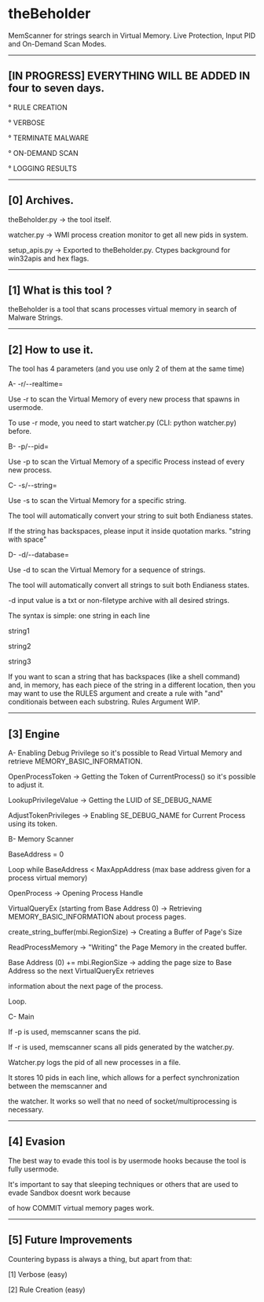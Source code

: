 # theBeholder
MemScanner for strings search in Virtual Memory. Live Protection, Input PID and On-Demand Scan Modes.

------------------------------------------------------------
[IN PROGRESS] EVERYTHING WILL BE ADDED IN four to seven days.
------------------------------------------------------------

° RULE CREATION 

° VERBOSE 

° TERMINATE MALWARE

° ON-DEMAND SCAN 

° LOGGING RESULTS 

-----------------------------------
[0] Archives.
-----------------------------------
theBeholder.py -> the tool itself.

watcher.py     -> WMI process creation monitor to get all new pids in system. 

setup_apis.py  -> Exported to theBeholder.py. Ctypes background for win32apis and hex flags.

---------------------------------------------------------------------------------------------
[1] What is this tool ?
---------------------------------------------------------------------------------------------

theBeholder is a tool that scans processes virtual memory in search of Malware Strings.

----------------------------------------------------------------------------------------------
[2] How to use it.
----------------------------------------------------------------------------------------------
The tool has 4 parameters (and you use only 2 of them at the same time)

A-   -r/--realtime= 

Use -r to scan the Virtual Memory of every new process that spawns in usermode.

To use -r mode, you need to start watcher.py (CLI: python watcher.py) before.


B-   -p/--pid= 

Use -p to scan the Virtual Memory of a specific Process instead of every new process.


C-   -s/--string=

Use -s to scan the Virtual Memory for a specific string. 

The tool will automatically convert your string to suit both Endianess states.

If the string has backspaces, please input it inside quotation marks.
"string with space"


D-   -d/--database=

Use -d to scan the Virtual Memory for a sequence of strings.

The tool will automatically convert all strings to suit both Endianess states.

-d input value is a txt or non-filetype archive with all desired strings.

The syntax is simple: one string in each line

string1

string2

string3

If you want to scan a string that has backspaces (like a shell command) and, in memory, has each piece of the string in a different location, then you may want to use the RULES argument and create a rule with "and" conditionais between each substring. Rules Argument WIP.



--------------------------------------------------------------------------------
[3] Engine
--------------------------------------------------------------------------------

A- Enabling Debug Privilege so it's possible to Read Virtual Memory and retrieve MEMORY_BASIC_INFORMATION.

OpenProcessToken -> Getting the Token of CurrentProcess() so it's possible to adjust it.

LookupPrivilegeValue -> Getting the LUID of SE_DEBUG_NAME

AdjustTokenPrivileges -> Enabling SE_DEBUG_NAME for Current Process using its token.

B- Memory Scanner

BaseAddress = 0

Loop while BaseAddress < MaxAppAddress (max base address given for a process virtual memory)

OpenProcess -> Opening Process Handle

VirtualQueryEx (starting from Base Address 0) -> Retrieving MEMORY_BASIC_INFORMATION about process pages.

create_string_buffer(mbi.RegionSize) -> Creating a Buffer of Page's Size

ReadProcessMemory -> "Writing" the Page Memory in the created buffer.

Base Address (0) += mbi.RegionSize -> adding the page size to Base Address so the next VirtualQueryEx retrieves

information about the next page of the process.

Loop.

C- Main

If -p is used, memscanner scans the pid.

If -r is used, memscanner scans all pids generated by the watcher.py.

Watcher.py logs the pid of all new processes in a file.

It stores 10 pids in each line, which allows for a perfect synchronization between the memscanner and 

the watcher. It works so well that no need of socket/multiprocessing is necessary.

-----------------------------------------------------------------------------------------------
[4] Evasion 
-----------------------------------------------------------------------------------------------

The best way to evade this tool is by usermode hooks because the tool is fully usermode.

It's important to say that sleeping techniques or others that are used to evade Sandbox doesnt work because 

of how COMMIT virtual memory pages work.

----------------------------------------------------------------------------------------------
[5] Future Improvements
----------------------------------------------------------------------------------------------

Countering bypass is always a thing, but apart from that:

[1] Verbose       (easy)

[2] Rule Creation (easy)


